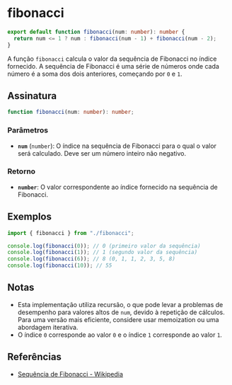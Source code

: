 # fibonacci

```typescript
export default function fibonacci(num: number): number {
  return num <= 1 ? num : fibonacci(num - 1) + fibonacci(num - 2);
}
```

A função `fibonacci` calcula o valor da sequência de Fibonacci no índice fornecido. A sequência de Fibonacci é uma série de números onde cada número é a soma dos dois anteriores, começando por `0` e `1`.

## Assinatura

```typescript
function fibonacci(num: number): number;
```

### Parâmetros

- **`num`** (`number`): O índice na sequência de Fibonacci para o qual o valor será calculado. Deve ser um número inteiro não negativo.

### Retorno

- **`number`**: O valor correspondente ao índice fornecido na sequência de Fibonacci.

## Exemplos

```typescript
import { fibonacci } from "./fibonacci";

console.log(fibonacci(0)); // 0 (primeiro valor da sequência)
console.log(fibonacci(1)); // 1 (segundo valor da sequência)
console.log(fibonacci(6)); // 8 (0, 1, 1, 2, 3, 5, 8)
console.log(fibonacci(10)); // 55
```

## Notas

- Esta implementação utiliza recursão, o que pode levar a problemas de desempenho para valores altos de `num`, devido à repetição de cálculos. Para uma versão mais eficiente, considere usar memoization ou uma abordagem iterativa.
- O índice `0` corresponde ao valor `0` e o índice `1` corresponde ao valor `1`.

## Referências

- [Sequência de Fibonacci - Wikipedia](https://pt.wikipedia.org/wiki/Sequ%C3%AAncia_de_Fibonacci)